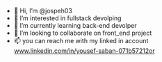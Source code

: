 - 👋 Hi, I’m @jospeh03
- 👀 I’m interested in fullstack devolping 
- 🌱 I’m currently learning back-end devolper
- 💞️ I’m looking to collaborate on front_end project
- 📫 you can reach me with my linked in account www.linkedin.com/in/yousef-saban-071b57212or

<!---
jospeh03/jospeh03 is a ✨ special ✨ repository because its `README.md` (this file) appears on your GitHub profile.
You can click the Preview link to take a look at your changes.
--->
